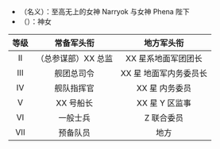 - （名义）：至高无上的女神 Narryok 与女神 Phena 陛下
- （）：神女

|  等级  |    常备军头衔    |     地方军头衔     |
| :--: | :---------: | :-----------: |
|  II  | （总参谋部）XX 总监 |  XX 星系地面军团团长  |
| III  |    舰团总司令    | XX 星 地面军内务委员长 |
|  IV  |    舰队指挥官    |   XX 星 内务委员   |
|  V   |   XX 号船长    |  XX 星 Y 区监事   |
|  VI  |    一般士兵     |    Z 联合委员     |
| VII  |    预备队员     |      地方       |

